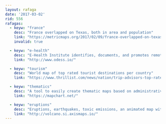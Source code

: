 ```yaml
---
layout: rafaga
date: '2017-03-02'
rid: 556
rafagas:
  - keyw: "france"
    desc: "France overlapped on Texas, both in area and population"
    link: "https://metricmaps.org/2017/02/09/france-overlapped-on-texas/"
    invalid: true

  - keyw: "e-health"
    desc: "E-Health Institute identifies, documents, and promotes remote health initiatives in developing countries"
    link: "http://www.odess.io/"

  - keyw: "tourism"
    desc: "World map of top rated tourist destinations per country"
    link: "https://www.thrillist.com/news/nation/trip-advisors-top-rated-tourist-destinations-across-the-world"

  - keyw: "thematics"
    desc: "A tool to easily create thematic maps based on administrative boundaries"
    link: "https://mapchart.net/"

  - keyw: "eruptions"
    desc: "Eruptions, earthquakes, toxic emissions, an animated map with sounds and data since 1960"
    link: "http://volcano.si.axismaps.io/"
---
```

